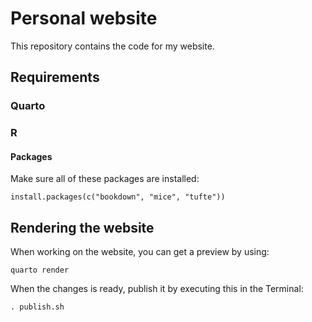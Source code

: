 # Personal website

This repository contains the code for my website.

## Requirements

### Quarto

### R

#### Packages

Make sure all of these packages are installed:

```{r}
install.packages(c("bookdown", "mice", "tufte"))
```

## Rendering the website

When working on the website, you can get a preview by using:

```
quarto render
```

When the changes is ready, publish it by executing this in the Terminal:

```
. publish.sh
```